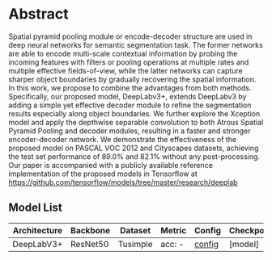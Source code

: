 # Abstract
Spatial pyramid pooling module or encode-decoder structure are used in deep neural networks for semantic segmentation task. The former networks are able to encode multi-scale contextual information by probing the incoming features with filters or pooling operations at multiple rates and multiple effective fields-of-view, while the latter networks can capture sharper object boundaries by gradually recovering the spatial information. In this work, we propose to combine the advantages from both methods. Specifically, our proposed model, DeepLabv3+, extends DeepLabv3 by adding a simple yet effective decoder module to refine the segmentation results especially along object boundaries. We further explore the Xception model and apply the depthwise separable convolution to both Atrous Spatial Pyramid Pooling and decoder modules, resulting in a faster and stronger encoder-decoder network. We demonstrate the effectiveness of the proposed model on PASCAL VOC 2012 and Cityscapes datasets, achieving the test set performance of 89.0% and 82.1% without any post-processing. Our paper is accompanied with a publicly available reference implementation of the proposed models in Tensorflow at https://github.com/tensorflow/models/tree/master/research/deeplab

## Model List
| Architecture| Backbone |Dataset | Metric | Config| Checkpoints  |
|-------------|----------|--------|--------|-------|--------------|
| DeepLabV3+      | ResNet50 | Tusimple |acc: -| [config](https://github.com/zkyseu/PPlanedet/blob/v3/configs/deeplabv3p/resnet50_tusimple.py)  | [model]|

